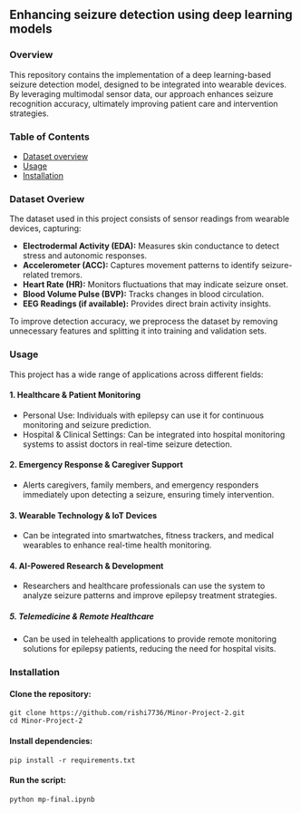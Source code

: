 ## Enhancing seizure detection using deep learning models
### Overview
This repository contains the implementation of a deep learning-based seizure detection model, designed to be integrated into wearable devices. By leveraging multimodal sensor data, our approach enhances seizure recognition accuracy, ultimately improving patient care and intervention strategies.
### Table of Contents 
- [Dataset overview](#Dataset)
- [Usage](#Usage)
- [Installation](#Installation)
  
### Dataset Overiew
The dataset used in this project consists of sensor readings from wearable devices, capturing:
  - **Electrodermal Activity (EDA):** Measures skin conductance to detect stress and autonomic responses.
  - **Accelerometer (ACC):** Captures movement patterns to identify seizure-related tremors.
  - **Heart Rate (HR):** Monitors fluctuations that may indicate seizure onset.
  - **Blood Volume Pulse (BVP):** Tracks changes in blood circulation.
  - **EEG Readings (if available):** Provides direct brain activity insights.
  
To improve detection accuracy, we preprocess the dataset by removing unnecessary features and splitting it into training and validation sets.

### Usage
This project has a wide range of applications across different fields:

#### 1. Healthcare & Patient Monitoring
  - Personal Use: Individuals with epilepsy can use it for continuous monitoring and seizure prediction.
  - Hospital & Clinical Settings: Can be integrated into hospital monitoring systems to assist doctors in real-time seizure detection.
#### 2. Emergency Response & Caregiver Support
  - Alerts caregivers, family members, and emergency responders immediately upon detecting a seizure, ensuring timely intervention.
#### 3. Wearable Technology & IoT Devices
  - Can be integrated into smartwatches, fitness trackers, and medical wearables to enhance real-time health monitoring.
#### 4. AI-Powered Research & Development
  - Researchers and healthcare professionals can use the system to analyze seizure patterns and improve epilepsy treatment strategies.
##### 5. Telemedicine & Remote Healthcare
  - Can be used in telehealth applications to provide remote monitoring solutions for epilepsy patients, reducing the need for hospital visits.

### Installation

#### Clone the repository:
    git clone https://github.com/rishi7736/Minor-Project-2.git
    cd Minor-Project-2

#### Install dependencies:
    pip install -r requirements.txt

#### Run the script:
    python mp-final.ipynb
